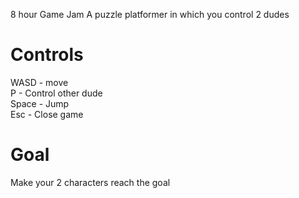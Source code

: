 8 hour Game Jam 
A puzzle platformer in which you control 2 dudes
# Controls   
WASD - move  
P - Control other dude  
Space - Jump  
Esc - Close game  

# Goal
Make your 2 characters reach the goal
